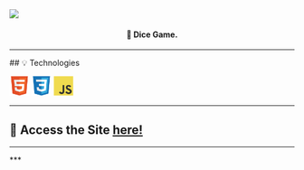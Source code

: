 <img align="center" src="https://i.imgur.com/FhGCPHW.png"> <h4 align="center">🎲 Dice Game.</h4>  <hr>  ## 💡 Technologies   <p align="left">     <img src="https://raw.githubusercontent.com/devicons/devicon/d00d0969292a6569d45b06d3f350f463a0107b0d/icons/html5/html5-original.svg" alt="html5" width="35" height="35"/>     <img src="https://raw.githubusercontent.com/devicons/devicon/d00d0969292a6569d45b06d3f350f463a0107b0d/icons/css3/css3-original.svg" alt="css3" width="35" height="35"/>     <img src="https://raw.githubusercontent.com/devicons/devicon/d00d0969292a6569d45b06d3f350f463a0107b0d/icons/javascript/javascript-original.svg" alt="javascript" width="35" height="35"/>   </p> <hr>  <h2>📍 Access the Site <a href="https://online-dice.netlify.app/">here!</a></h2>  <hr>    ***
